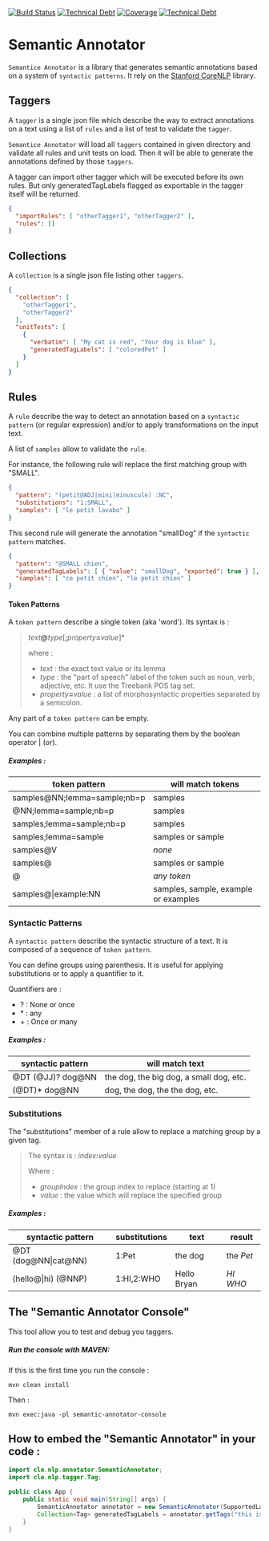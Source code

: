[![Build Status](https://travis-ci.org/clecoq75/semantic-annotator.svg?branch=master)](https://travis-ci.org/clecoq75/semantic-annotator)
[![Technical Debt](https://sonarcloud.io/api/badges/measure?key=cle.nlp:semantic-annotator&metric=code_smells)](https://sonarcloud.io/dashboard?id=cle.nlp%3Asemantic-annotator)
[![Coverage](https://sonarcloud.io/api/badges/measure?key=cle.nlp:semantic-annotator&metric=coverage)](https://sonarcloud.io/dashboard?id=cle.nlp%3Asemantic-annotator)
[![Technical Debt](https://sonarcloud.io/api/badges/measure?key=cle.nlp:semantic-annotator&metric=sqale_debt_ratio)](https://sonarcloud.io/dashboard?id=cle.nlp%3Asemantic-annotator)

# Semantic Annotator

`Semantice Annotator` is a library that generates semantic annotations 
based on a system of `syntactic patterns`. It rely on the [Stanford CoreNLP](http://stanfordnlp.github.io/CoreNLP/) library.

## Taggers

A `tagger` is a single json file which describe the way to extract annotations 
on a text using a list of `rules` and a list of test to validate the `tagger`. 

`Semantice Annotator` will load all `taggers` contained in given directory and validate
all rules and unit tests on load. Then it will be able to generate the annotations
defined by those `taggers`.
 
A tagger can import other tagger which will be executed before its own rules. But only generatedTagLabels flagged as exportable in the tagger itself will be returned.

```json
{
  "importRules": [ "otherTagger1", "otherTagger2" ],
  "rules": []
}
```

## Collections

A `collection` is a single json file listing other `taggers`. 

```json
{
  "collection": [
    "otherTagger1",
    "otherTagger2"
  ],
  "unitTests": [
    {
      "verbatim": [ "My cat is red", "Your dog is blue" ],
      "generatedTagLabels": [ "coloredPet" ]
    }
  ]
}
```

## Rules

A `rule` describe the way to detect an annotation based on a `syntactic pattern` 
(or regular expression) and/or to apply transformations on the input text.

A list of `samples` allow to validate the `rule`.

For instance, the following rule will replace the first matching group with "SMALL".

```json
{
  "pattern": "(petit@ADJ|mini|minuscule) :NC",
  "substitutions": "1:SMALL",
  "samples": [ "le petit lavabo" ]
}
```

This second rule will generate the annotation "smallDog" if the `syntactic pattern` matches.

```json
{
  "pattern": "@SMALL chien",
  "generatedTagLabels": [ { "value": "smallDog", "exported": true } ],
  "samples": [ "ce petit chien", "le petit chien" ]
}
```

#### Token Patterns

A `token pattern` describe a single token (aka 'word').
Its syntax is : 
> *text*__@__*type*[__;__*property*__=__*value*]\*
>
> where :
> - *text* : the exact text value or its lemma
> - *type* : the "part of speech" label of the token such as noun, verb, adjective, etc. It use the Treebank POS tag set.
> - *property*__=__*value* : a list of morphosyntactic properties separated by a semicolon.

Any part of a `token pattern` can be empty.

You can combine multiple patterns by separating them by the boolean operator | (*or*).

##### *Examples :*

| token pattern | will match tokens |
| --- | --- |
| samples@NN;lemma=sample;nb=p | samples |
| @NN;lemma=sample;nb=p | samples |
| samples;lemma=sample;nb=p | samples |
| samples;lemma=sample | samples or sample |
| samples@V | *none* |
| samples@ | samples or sample |
| @ | *any token* |
| samples@&#124;example:NN | samples, sample, example or examples |

### Syntactic Patterns

A `syntactic pattern` describe the syntactic structure of a text. It is composed of a sequence of `token pattern`.

You can define groups using parenthesis. It is useful for applying substitutions or to apply a quantifier to it.

Quantifiers are :
* ? : None or once
* \* : any
* \+ : Once or many

##### *Examples :*

| syntactic pattern | will match text |
| --- | --- |
| @DT (@JJ)? dog@NN | the dog, the big dog, a small dog, etc. |
| (@DT)* dog@NN | dog, the dog, the the dog, etc. |

### Substitutions

The "substitutions" member of a rule allow to replace a matching group by a given tag.

> The syntax is : *index*__:__*value*
> 
> Where :
> - *groupIndex* : the group index to replace (starting at 1)
> - *value* : the value which will replace the specified group

##### *Examples :*

| syntactic pattern | substitutions | text | result |
| --- | --- | --- | --- |
| @DT (dog@NN&#124;cat@NN) | 1:Pet | the dog | the *Pet* |
| (hello@&#124;hi) (@NNP) | 1:HI,2:WHO | Hello Bryan | *HI* *WHO* |

## The "Semantic Annotator Console"

This tool allow you to test and debug you taggers.

##### *Run the console with MAVEN:*

If this is the first time you run the console :

`mvn clean install`

Then :

`mvn exec:java -pl semantic-annotator-console`


## How to embed the "Semantic Annotator" in your code :
```java
import cle.nlp.annotator.SemanticAnnotator;
import cle.nlp.tagger.Tag;

public class App {
    public static void main(String[] args) {
        SemanticAnnotator annotator = new SemanticAnnotator(SupportedLanguages.FR, "/path/dir");
        Collection<Tag> generatedTagLabels = annotator.getTags("this is a text"); 
    }
}
```
